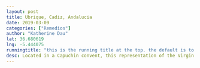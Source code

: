 ```yaml
---
layout: post
title: Ubrique, Cadiz, Andalucia
date: 2019-03-09
categories: ["Remedios"]
author: "Katherine Dau"
lat: 36.680619
lng: -5.444075
runningtitle: "this is the running title at the top. the default is to display the site title, so to activate the running title you will need to uncomment in the post.html layout"
desc: Located in a Capuchin convent, this representation of the Virgin de los Remedios probably originates in the beginning of the 17th century.
---
```

